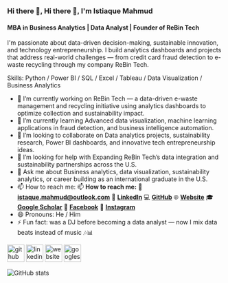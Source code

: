 ### Hi there 👋, Hi there 👋, I'm Istiaque Mahmud
#### MBA in Business Analytics | Data Analyst | Founder of ReBin Tech
I'm passionate about data-driven decision-making, sustainable innovation, and technology entrepreneurship. I build analytics dashboards and projects that address real-world challenges — from credit card fraud detection to e-waste recycling through my company ReBin Tech.

Skills: Python / Power BI / SQL / Excel / Tableau / Data Visualization / Business Analytics

- 🔭 I’m currently working on ReBin Tech — a data-driven e-waste management and recycling initiative using analytics dashboards to optimize collection and sustainability impact. 
- 🌱 I’m currently learning Advanced data visualization, machine learning applications in fraud detection, and business intelligence automation. 
- 👯 I’m looking to collaborate on Data analytics projects, sustainability research, Power BI dashboards, and innovative tech entrepreneurship ideas. 
- 🤔 I’m looking for help with Expanding ReBin Tech’s data integration and sustainability partnerships across the U.S. 
- 💬 Ask me about Business analytics, data visualization, sustainability analytics, or career building as an international graduate in the U.S. 
- 📫 How to reach me: 📫 **How to reach me:**  📧 **istaque.mahmud@outlook.com**  🔗 [**LinkedIn**](https://www.linkedin.com/in/istiaquemahmud)   💻 [**GitHub**](https://github.com/iamrafat1)   🌐 [**Website**](https://rebintech.com)   🎓 [**Google Scholar**](https://scholar.google.com/citations?user=R1zOQpsAAAAJ)   📘 [**Facebook**](https://www.facebook.com/djraf)   📸 [**Instagram**](https://www.instagram.com/djrafat) 
- 😄 Pronouns: He / Him 
- ⚡ Fun fact: was a DJ before becoming a data analyst — now I mix data beats instead of music 🎶📊 


[<img src='https://cdn.jsdelivr.net/npm/simple-icons@3.0.1/icons/github.svg' alt='github' height='40'>](https://github.com/https://github.com/iamrafat1)  [<img src='https://cdn.jsdelivr.net/npm/simple-icons@3.0.1/icons/linkedin.svg' alt='linkedin' height='40'>](https://www.linkedin.com/in/https://www.linkedin.com/in/istiaquemahmud//)  [<img src='https://cdn.jsdelivr.net/npm/simple-icons@3.0.1/icons/icloud.svg' alt='website' height='40'>](https://www.istiaquemahmud.com/)  [<img src='https://cdn.jsdelivr.net/npm/simple-icons@3.0.1/icons/googlescholar.svg' alt='googlescholar' height='40'>](https://scholar.google.com/citations?user=R1zOQpsAAAAJ)  

![GitHub stats](https://github-readme-stats.vercel.app/api?username=https://github.com/iamrafat1&show_icons=true)  

